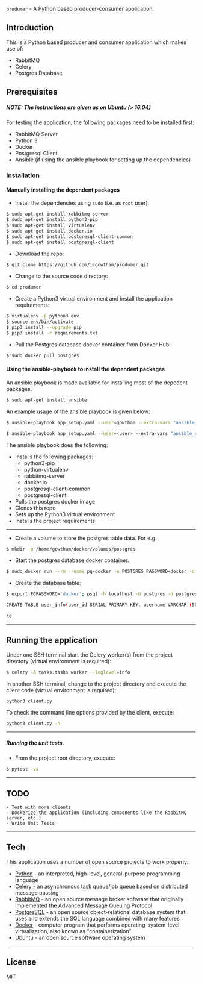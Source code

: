 `produmer` - A Python based producer-consumer application.

## Introduction

This is a Python based producer and consumer application which makes use of:
  - RabbitMQ
  - Celery
  - Postgres Database

## Prerequisites
##### NOTE: The instructions are given as on Ubuntu (> 16.04)

For testing the application, the following packages need to be installed first:
  - RabbitMQ Server
  - Python 3
  - Docker
  - Postgresql Client
  - Ansible (if using the ansible playbook for setting up the dependencies)

### Installation

#### Manually installing the dependent packages
  - Install the dependencies using `sudo` (i.e. as `root` user).

```sh
$ sudo apt-get install rabbitmq-server
$ sudo apt-get install python3-pip
$ sudo apt-get install virtualenv
$ sudo apt-get install docker.io
$ sudo apt-get install postgresql-client-common
$ sudo apt-get install postgresql-client
```

  - Download the repo:
```sh
$ git clone https://github.com/icgowtham/produmer.git
```

  - Change to the source code directory:
```sh
$ cd produmer
```

  - Create a Python3 virtual environment and install the application requirements:
```sh
$ virtualenv -p python3 env
$ source env/bin/activate
$ pip3 install --upgrade pip
$ pip3 install -r requirements.txt
```

  - Pull the Postgres database docker container from Docker Hub:
```sh
$ sudo docker pull postgres
```

#### Using the ansible-playbook to install the dependent packages
An ansible playbook is made available for installing most of the depedent packages.
```sh
$ sudo apt-get install ansible
```

An example usage of the ansible playbook is given below:
```sh
$ ansible-playbook app_setup.yaml --user=gowtham --extra-vars "ansible_sudo_pass=gowtham location=/home/gowtham/work/tmp"
```

```sh
$ ansible-playbook app_setup.yaml --user=<user> --extra-vars "ansible_sudo_pass=<sudo_password> location=<location_for_files>"
```


The ansible playbook does the following:
  - Installs the following packages:
    - python3-pip
    - python-virtualenv
    - rabbitmq-server
    - docker.io
    - postgresql-client-common
    - postgresql-client
  - Pulls the postgres docker image
  - Clones this repo
  - Sets up the Python3 virtual environment
  - Installs the project requirements

---


  - Create a volume to store the postgres table data. For e.g.
```sh
$ mkdir -p /home/gowtham/docker/volumes/postgres
```


  - Start the postgres database docker container.
```sh
$ sudo docker run --rm --name pg-docker -e POSTGRES_PASSWORD=docker -d -p 5432:5432 -v /home/gowtham/docker/volumes/postgres:/var/lib/postgresql/data postgres
```


  - Create the database table:
```sh
$ export PGPASSWORD='docker'; psql -h localhost -U postgres -d postgres

CREATE TABLE user_info(user_id SERIAL PRIMARY KEY, username VARCHAR (50) UNIQUE NOT NULL, email VARCHAR (355) UNIQUE NOT NULL);

\q
```

---

## Running the application


Under one SSH terminal start the Celery worker(s) from the project directory (virtual environment is required):
```sh
$ celery -A tasks.tasks worker --loglevel=info
```

In another SSH terminal, change to the project directory and execute the client code (virtual environment is required):
```sh
python3 client.py
```

To check the command line options provided by the client, execute: 
```sh
python3 client.py -h
```

---

##### Running the unit tests.
  - From the project root directory, execute:
```sh
$ pytest -vs 
```



---

## TODO
    - Test with more clients
    - Dockerize the application (including components like the RabbitMQ server, etc.)
    - Write Unit Tests

---


## Tech

This application uses a number of open source projects to work properly:

* [Python] - an interpreted, high-level, general-purpose programming language
* [Celery] - an asynchronous task queue/job queue based on distributed message passing
* [RabbitMQ] - an open source message broker software that originally implemented the Advanced Message Queuing Protocol 
* [PostgreSQL] - an open source object-relational database system that uses and extends the SQL language combined with many features 
* [Docker] - computer program that performs operating-system-level virtualization, also known as "containerization"
* [Ubuntu] - an open source software operating system


---


License
----

MIT



   [Python]: <https://www.python.org/>
   [Celery]: <http://www.celeryproject.org/>
   [RabbitMQ]: <https://www.rabbitmq.com/>
   [PostgreSQL]: <https://www.postgresql.org/>
   [Docker]: <https://hub.docker.com/>
   [Ubuntu]: <https://www.ubuntu.com/>
